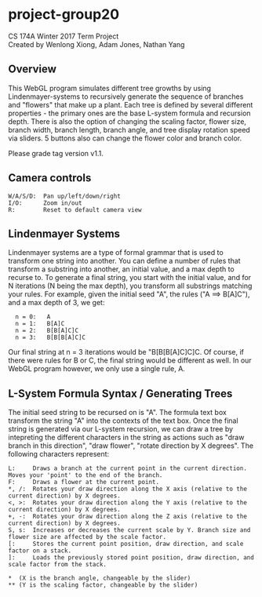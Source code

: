# project-group20
CS 174A Winter 2017 Term Project  
Created by Wenlong Xiong, Adam Jones, Nathan Yang  

## Overview
This WebGL program simulates different tree growths by using Lindenmayer-systems to recursively generate the sequence of branches and "flowers" that make up a plant. Each tree is defined by several different properties - the primary ones are the base L-system formula and recursion depth. There is also the option of changing the scaling factor,  flower size, branch width, branch length, branch angle, and tree display rotation speed via sliders. 5 buttons also can change the flower color and branch color.  

Please grade tag version v1.1.

## Camera controls
```
W/A/S/D:  Pan up/left/down/right
I/O:      Zoom in/out
R:        Reset to default camera view
```

## Lindenmayer Systems  
Lindenmayer systems are a type of formal grammar that is used to transform one string into another. You can define a number of rules that transform a substring into another, an initial value, and a max depth to recurse to. To generate a final string, you start with the initial value, and for N iterations (N being the max depth), you transform  all substrings matching your rules.
For example, given the initial seed "A", the rules ("A ==> B[A]C"), and a max depth of 3, we get:  
```
  n = 0:   A
  n = 1:   B[A]C
  n = 2:   B[B[A]C]C
  n = 3:   B[B[B[A]C]C
```
Our final string at n = 3 iterations would be "B[B[B[A]C]C]C. Of course, if there were rules for B or C, the final string would be different as well. In our WebGL program however, we only use a single rule, A.    

## L-System Formula Syntax / Generating Trees
The initial seed string to be recursed on is "A". The formula text box transform the string "A" into the contexts of the text box. Once the final string is generated via our L-system recursion, we can draw a tree by intepreting the different characters in the string as actions such as "draw branch in this direction", "draw flower", "rotate direction by X degrees".
The following characters represent:   
```
L:     Draws a branch at the current point in the current direction. Moves your 'point' to the end of the branch.
F:     Draws a flower at the current point.
*, /:  Rotates your draw direction along the X axis (relative to the current direction) by X degrees.
<, >:  Rotates your draw direction along the Y axis (relative to the current direction) by X degrees.
+, -:  Rotates your draw direction along the Z axis (relative to the current direction) by X degrees.
S, s:  Increases or decreases the current scale by Y. Branch size and flower size are affected by the scale factor.
[:     Stores the current point position, draw direction, and scale factor on a stack.
]:     Loads the previously stored point position, draw direction, and scale factor from the stack.

*  (X is the branch angle, changeable by the slider)
** (Y is the scaling factor, changeable by the slider)
```
